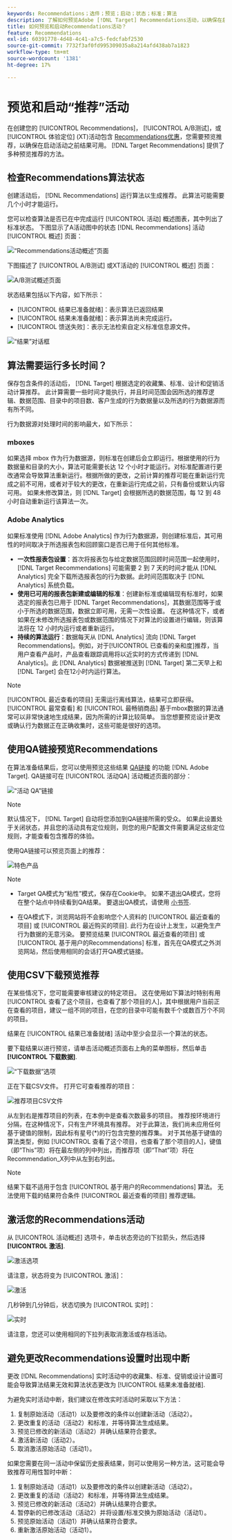 ```yaml
---
keywords: Recommendations；选件；预览；启动；状态；标准；算法
description: 了解如何预览Adobe [!DNL Target] Recommendations活动，以确保在启动该活动之前能够获得结果。
title: 如何预览和启动Recommendations活动？
feature: Recommendations
exl-id: 60391778-4d48-4c41-a7c5-fedcfabf2530
source-git-commit: 7732f3af0fd995309035a8a214afd438ab7a1823
workflow-type: tm+mt
source-wordcount: '1381'
ht-degree: 17%

---
```


# 预览和启动“推荐”活动

在创建您的 [!UICONTROL Recommendations]， [!UICONTROL A/B测试]，或 [!UICONTROL 体验定位] (XT)活动包含 [Recommendations优惠](/help/main/c-recommendations/recommendations-as-an-offer.md)，您需要预览推荐，以确保在启动活动之前结果可用。 [!DNL Target Recommendations] 提供了多种预览推荐的方法。

## 检查Recommendations算法状态

创建活动后， [!DNL Recommendations] 运行算法以生成推荐。 此算法可能需要几个小时才能运行。

您可以检查算法是否已在中完成运行 [!UICONTROL 活动] 概述图表，其中列出了标准状态。 下图显示了A活动图中的状态 [!DNL Recommendations] 活动 [!UICONTROL 概述] 页面：

![“Recommendations活动概述”页面](/help/main/c-recommendations/t-create-recs-activity/assets/recs-overview.png)

下图描述了 [!UICONTROL A/B测试] 或XT活动的 [!UICONTROL 概述] 页面：

![A/B测试概述页面](/help/main/c-recommendations/t-create-recs-activity/assets/ab-overview.png)

状态结果包括以下内容，如下所示：

* [!UICONTROL 结果已准备就绪]：表示算法已返回结果
* [!UICONTROL 结果未准备就绪]：表示算法尚未完成运行。
* [!UICONTROL 馈送失败]：表示无法检索自定义标准信息源文件。

![“结果”对话框](/help/main/c-recommendations/c-algorithms/assets/criteria_status_multi.png)

## 算法需要运行多长时间？

保存包含条件的活动后， [!DNL Target] 根据选定的收藏集、标准、设计和促销活动计算推荐。 此计算需要一些时间才能执行，并且时间范围会因所选的推荐逻辑、数据范围、目录中的项目数、客户生成的行为数据量以及所选的行为数据源而有所不同。

行为数据源对处理时间的影响最大，如下所示：

### mboxes

如果选择 mbox 作为行为数据源，则标准在创建后会立即运行。根据使用的行为数据量和目录的大小，算法可能需要长达 12 个小时才能运行。对标准配置进行更改通常会导致算法重新运行。根据所做的更改，之前计算的推荐可能在重新运行完成之前不可用，或者对于较大的更改，在重新运行完成之前，只有备份或默认内容可用。 如果未修改算法，则 [!DNL Target] 会根据所选的数据范围，每 12 到 48 小时自动重新运行该算法一次。

### Adobe Analytics

如果标准使用 [!DNL Adobe Analytics] 作为行为数据源，则创建标准后，其可用性的时间取决于所选报表包和回顾窗口是否已用于任何其他标准。

* **一次性报表包设置**：首次将报表包与给定数据范围回顾时间范围一起使用时，[!DNL Target Recommendations] 可能需要 2 到 7 天的时间才能从 [!DNL Analytics] 完全下载所选报表包的行为数据。此时间范围取决于 [!DNL Analytics] 系统负载。
* **使用已可用的报表包新建或编辑的标准**：创建新标准或编辑现有标准时，如果选定的报表包已用于 [!DNL Target Recommendations]，其数据范围等于或小于所选的数据范围，数据立即可用，无需一次性设置。 在这种情况下，或者如果在未修改所选报表包或数据范围的情况下对算法的设置进行编辑，则该算法将在 12 小时内运行或者重新运行。
* **持续的算法运行**：数据每天从 [!DNL Analytics] 流向 [!DNL Target Recommendations]。例如，对于[!UICONTROL 已查看的亲和度]推荐，当用户查看产品时，产品查看跟踪调用将以近实时的方式传递到 [!DNL Analytics]。此 [!DNL Analytics] 数据被推送到 [!DNL Target] 第二天早上和 [!DNL Target] 会在12小时内运行算法。

>[!NOTE]
>
>[!UICONTROL 最近查看的项目] 无需运行离线算法，结果可立即获得。 [!UICONTROL 最常查看] 和 [!UICONTROL 最畅销商品] 基于mbox数据的算法通常可以非常快速地生成结果，因为所需的计算比较简单。 当您想要预览设计更改或确认行为数据正在正确收集时，这些可能是很好的选项。

## 使用QA链接预览Recommendations

在算法准备结果后，您可以使用预览这些结果 [QA链接](/help/main/c-activities/c-activity-qa/activity-qa.md) 的功能 [!DNL Adobe Target]. QA链接可在 [!UICONTROL 活动QA] 活动概述页面的部分：

![“活动 QA”链接](/help/main/c-recommendations/t-create-recs-activity/assets/qa-link.png)

>[!NOTE]
>
>默认情况下， [!DNL Target] 自动将您添加到QA链接所需的受众。 如果此设置处于关闭状态，并且您的活动具有定位规则，则您的用户配置文件需要满足这些定位规则，才能查看包含推荐的体验。

使用QA链接可以预览页面上的推荐：

![特色产品](/help/main/c-recommendations/t-create-recs-activity/assets/featured-products.png)

>[!NOTE]
>
>* Target QA模式为“粘性”模式，保存在Cookie中。 如果不退出QA模式，您将在整个站点中持续看到QA结果。 要退出QA模式，请使用 [小书签](/help/main/c-activities/c-activity-qa/activity-qa-bookmark.md).
>
>* 在QA模式下，浏览网站将不会影响您个人资料的 [!UICONTROL 最近查看的项目] 或 [!UICONTROL 最近购买的项目]. 此行为在设计上发生，以避免生产行为数据的无意污染。 要预览结果 [!UICONTROL 最近查看的项目] 或 [!UICONTROL 基于用户的Recommendations] 标准，首先在QA模式之外浏览网站，然后使用相同的会话打开QA模式链接。


## 使用CSV下载预览推荐

在某些情况下，您可能需要审核建议的特定项目。 这在使用如下算法时特别有用 [!UICONTROL 查看了这个项目，也查看了那个项目的人]，其中根据用户当前正在查看的项目，建议一组不同的项目，在您的目录中可能有数千个或数百万个不同的项目。

结果在 [!UICONTROL 结果已准备就绪] 活动中至少会显示一个算法的状态。

要下载结果以进行预览，请单击活动概述页面右上角的菜单图标，然后单击 **[!UICONTROL 下载数据]**.

![“下载数据”选项](/help/main/c-recommendations/t-create-recs-activity/assets/download-data.png)

正在下载CSV文件。 打开它可查看推荐的项目：

![推荐项目CSV文件](/help/main/c-recommendations/t-create-recs-activity/assets/recommended-items.png)

从左到右是推荐项目的列表，在本例中是查看次数最多的项目。 推荐按环境进行分隔，在这种情况下，只有生产环境具有推荐。 对于此算法，我们尚未应用任何基于键值的限制，因此标有星号(*)的行包含完整的推荐集。 对于其他基于键值的算法类型，例如 [!UICONTROL 查看了这个项目，也查看了那个项目的人]，键值（即“This”项）将在最左侧的列中列出，而推荐项（即“That”项）将在Recommendation_X列中从左到右列出。

>[!NOTE]
>
>结果下载不适用于包含 [!UICONTROL 基于用户的Recommendations] 算法。 无法使用下载的结果符合条件 [!UICONTROL 最近查看的项目] 推荐逻辑。

## 激活您的Recommendations活动

从 [!UICONTROL 活动概述] 选项卡，单击状态旁边的下拉箭头，然后选择 **[!UICONTROL 激活]**.

![激活选项](/help/main/c-recommendations/t-create-recs-activity/assets/activate.png)

请注意，状态将变为 [!UICONTROL 激活]：

![激活](/help/main/c-recommendations/t-create-recs-activity/assets/activating.png)

几秒钟到几分钟后，状态切换为 [!UICONTROL 实时]：

![实时](/help/main/c-recommendations/t-create-recs-activity/assets/live.png)

请注意，您还可以使用相同的下拉列表取消激活或存档活动。

## 避免更改Recommendations设置时出现中断

更改 [!DNL Recommendations] 实时活动中的收藏集、标准、促销或设计设置可能会导致算法结果无效和算法状态更改为 [!UICONTROL 结果未准备就绪].

为避免实时活动中断，我们建议在修改实时活动时采取以下方法：

1. 复制原始活动（活动1）以及要修改的条件以创建新活动（活动2）。
1. 更改重复的活动（活动2）和标准，并等待算法生成结果。
1. 预览已修改的新活动（活动2）并确认结果符合要求。
1. 激活新活动（活动2）。
1. 取消激活原始活动（活动1）。

如果您需要在同一活动中保留历史报表结果，则可以使用另一种方法，这可能会导致推荐可用性暂时中断：

1. 复制原始活动（活动1）以及要修改的条件以创建新活动（活动2）。
1. 更改重复的活动（活动2）和标准，并等待算法生成结果。
1. 预览已修改的新活动（活动2）并确认结果符合要求。
1. 暂停新的已修改活动（活动2）并将设置/标准交换为原始活动（活动1）。
1. 预览原始活动（活动1）并确认结果符合要求。
1. 重新激活原始活动（活动1）。
